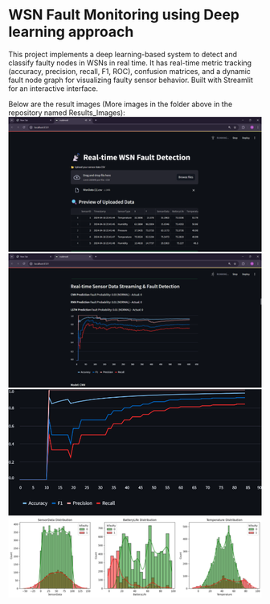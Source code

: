 # WSN Fault Monitoring using Deep learning approach
This project implements a deep learning-based system to detect and classify faulty nodes in WSNs in real time. It has real-time metric tracking (accuracy, precision, recall, F1, ROC), confusion matrices, and a dynamic fault node graph for visualizing faulty sensor behavior. Built with Streamlit for an interactive interface.

Below are the result images (More images in the folder above in the repository named Results_Images):
![Screenshot](Result_Images/pic1.png)
![Screenshot](Result_Images/pic2.png)
![Screenshot](Result_Images/cnn.png)
![Screenshot](Result_Images/graphs.png)



